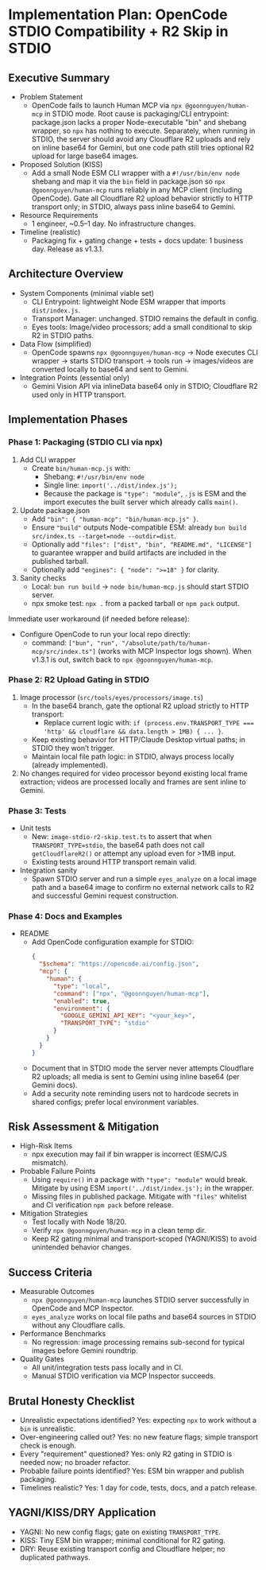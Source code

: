# Implementation Plan: OpenCode STDIO Compatibility + R2 Skip in STDIO

## Executive Summary
- Problem Statement
  - OpenCode fails to launch Human MCP via `npx @goonnguyen/human-mcp` in STDIO mode. Root cause is packaging/CLI entrypoint: package.json lacks a proper Node-executable "bin" and shebang wrapper, so `npx` has nothing to execute. Separately, when running in STDIO, the server should avoid any Cloudflare R2 uploads and rely on inline base64 for Gemini, but one code path still tries optional R2 upload for large base64 images.
- Proposed Solution (KISS)
  - Add a small Node ESM CLI wrapper with a `#!/usr/bin/env node` shebang and map it via the `bin` field in package.json so `npx @goonnguyen/human-mcp` runs reliably in any MCP client (including OpenCode). Gate all Cloudflare R2 upload behavior strictly to HTTP transport only; in STDIO, always pass inline base64 to Gemini.
- Resource Requirements
  - 1 engineer, ~0.5–1 day. No infrastructure changes.
- Timeline (realistic)
  - Packaging fix + gating change + tests + docs update: 1 business day. Release as v1.3.1.

## Architecture Overview
- System Components (minimal viable set)
  - CLI Entrypoint: lightweight Node ESM wrapper that imports `dist/index.js`.
  - Transport Manager: unchanged. STDIO remains the default in config.
  - Eyes tools: Image/video processors; add a small conditional to skip R2 in STDIO paths.
- Data Flow (simplified)
  - OpenCode spawns `npx @goonnguyen/human-mcp` → Node executes CLI wrapper → starts STDIO transport → tools run → images/videos are converted locally to base64 and sent to Gemini.
- Integration Points (essential only)
  - Gemini Vision API via inlineData base64 only in STDIO; Cloudflare R2 used only in HTTP transport.

## Implementation Phases
### Phase 1: Packaging (STDIO CLI via npx)
1) Add CLI wrapper
   - Create `bin/human-mcp.js` with:
     - Shebang: `#!/usr/bin/env node`
     - Single line: `import('../dist/index.js');`
     - Because the package is `"type": "module"`, `.js` is ESM and the import executes the built server which already calls `main()`.
2) Update package.json
   - Add `"bin": { "human-mcp": "bin/human-mcp.js" }`.
   - Ensure `"build"` outputs Node-compatible ESM: already `bun build src/index.ts --target=node --outdir=dist`.
   - Optionally add `"files": ["dist", "bin", "README.md", "LICENSE"]` to guarantee wrapper and build artifacts are included in the published tarball.
   - Optionally add `"engines": { "node": ">=18" }` for clarity.
3) Sanity checks
   - Local: `bun run build` → `node bin/human-mcp.js` should start STDIO server.
   - npx smoke test: `npx .` from a packed tarball or `npm pack` output.

Immediate user workaround (if needed before release):
- Configure OpenCode to run your local repo directly:
  - command: `["bun", "run", "/absolute/path/to/human-mcp/src/index.ts"]` (works with MCP Inspector logs shown). When v1.3.1 is out, switch back to `npx @goonnguyen/human-mcp`.

### Phase 2: R2 Upload Gating in STDIO
1) Image processor (`src/tools/eyes/processors/image.ts`)
   - In the base64 branch, gate the optional R2 upload strictly to HTTP transport:
     - Replace current logic with: `if (process.env.TRANSPORT_TYPE === 'http' && cloudflare && data.length > 1MB) { ... }`.
   - Keep existing behavior for HTTP/Claude Desktop virtual paths; in STDIO they won’t trigger.
   - Maintain local file path logic: in STDIO, always process locally (already implemented).
2) No changes required for video processor beyond existing local frame extraction; videos are processed locally and frames are sent inline to Gemini.

### Phase 3: Tests
- Unit tests
  - New: `image-stdio-r2-skip.test.ts` to assert that when `TRANSPORT_TYPE=stdio`, the base64 path does not call `getCloudflareR2()` or attempt any upload even for >1MB input.
  - Existing tests around HTTP transport remain valid.
- Integration sanity
  - Spawn STDIO server and run a simple `eyes_analyze` on a local image path and a base64 image to confirm no external network calls to R2 and successful Gemini request construction.

### Phase 4: Docs and Examples
- README
  - Add OpenCode configuration example for STDIO:
    ```json
    {
      "$schema": "https://opencode.ai/config.json",
      "mcp": {
        "human": {
          "type": "local",
          "command": ["npx", "@goonnguyen/human-mcp"],
          "enabled": true,
          "environment": {
            "GOOGLE_GEMINI_API_KEY": "<your_key>",
            "TRANSPORT_TYPE": "stdio"
          }
        }
      }
    }
    ```
  - Document that in STDIO mode the server never attempts Cloudflare R2 uploads; all media is sent to Gemini using inline base64 (per Gemini docs).
  - Add a security note reminding users not to hardcode secrets in shared configs; prefer local environment variables.

## Risk Assessment & Mitigation
- High-Risk Items
  - npx execution may fail if bin wrapper is incorrect (ESM/CJS mismatch).
- Probable Failure Points
  - Using `require()` in a package with `"type": "module"` would break. Mitigate by using ESM `import('../dist/index.js');` in the wrapper.
  - Missing files in published package. Mitigate with `"files"` whitelist and CI verification `npm pack` before release.
- Mitigation Strategies
  - Test locally with Node 18/20.
  - Verify `npx @goonnguyen/human-mcp` in a clean temp dir.
  - Keep R2 gating minimal and transport-scoped (YAGNI/KISS) to avoid unintended behavior changes.

## Success Criteria
- Measurable Outcomes
  - `npx @goonnguyen/human-mcp` launches STDIO server successfully in OpenCode and MCP Inspector.
  - `eyes_analyze` works on local file paths and base64 sources in STDIO without any Cloudflare calls.
- Performance Benchmarks
  - No regression: image processing remains sub-second for typical images before Gemini roundtrip.
- Quality Gates
  - All unit/integration tests pass locally and in CI.
  - Manual STDIO verification via MCP Inspector succeeds.

## Brutal Honesty Checklist
- Unrealistic expectations identified? Yes: expecting `npx` to work without a `bin` is unrealistic.
- Over-engineering called out? Yes: no new feature flags; simple transport check is enough.
- Every "requirement" questioned? Yes: only R2 gating in STDIO is needed now; no broader refactor.
- Probable failure points identified? Yes: ESM bin wrapper and publish packaging.
- Timelines realistic? Yes: 1 day for code, tests, docs, and a patch release.

## YAGNI/KISS/DRY Application
- YAGNI: No new config flags; gate on existing `TRANSPORT_TYPE`.
- KISS: Tiny ESM bin wrapper; minimal conditional for R2 gating.
- DRY: Reuse existing transport config and Cloudflare helper; no duplicated pathways.
